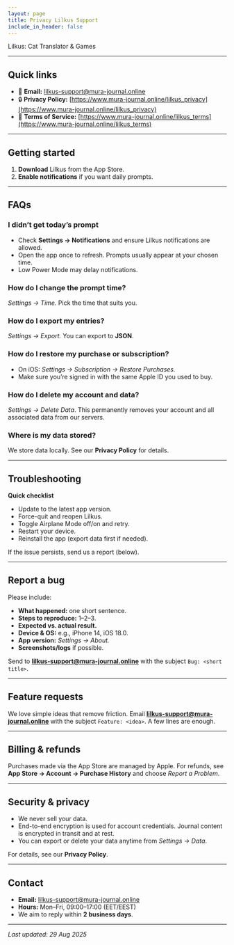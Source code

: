 ```yaml
---
layout: page
title: Privacy Lilkus Support
include_in_header: false
---
```


Lilkus: Cat Translator & Games

---

## Quick links

* 📩 **Email:** [lilkus-support@mura-journal.online](mailto:lilkus-support@mura-journal.online)
* 🔒 **Privacy Policy:** [https://www.mura-journal.online/lilkus_privacy](https://www.mura-journal.online/lilkus_privacy)
* 📄 **Terms of Service:** [https://www.mura-journal.online/lilkus_terms](https://www.mura-journal.online/lilkus_terms)

---

## Getting started

1. **Download** Lilkus from the App Store.
2. **Enable notifications** if you want daily prompts.

---

## FAQs

### I didn’t get today’s prompt

* Check **Settings → Notifications** and ensure Lilkus notifications are allowed.
* Open the app once to refresh. Prompts usually appear at your chosen time.
* Low Power Mode may delay notifications.

### How do I change the prompt time?

*Settings → Time.* Pick the time that suits you.

### How do I export my entries?

*Settings → Export.* You can export to **JSON**.

### How do I restore my purchase or subscription?

* On iOS: *Settings → Subscription → Restore Purchases.*
* Make sure you’re signed in with the same Apple ID you used to buy.

### How do I delete my account and data?

*Settings → Delete Data*. This permanently removes your account and all associated data from our servers.

### Where is my data stored?

We store data locally. See our **Privacy Policy** for details.

---

## Troubleshooting

**Quick checklist**

* Update to the latest app version.
* Force-quit and reopen Lilkus.
* Toggle Airplane Mode off/on and retry.
* Restart your device.
* Reinstall the app (export data first if needed).

If the issue persists, send us a report (below).

---

## Report a bug

Please include:

* **What happened:** one short sentence.
* **Steps to reproduce:** 1–2–3.
* **Expected vs. actual result.**
* **Device & OS:** e.g., iPhone 14, iOS 18.0.
* **App version:** *Settings → About.*
* **Screenshots/logs** if possible.

Send to **[lilkus-support@mura-journal.online](mailto:lilkus-support@mura-journal.online)** with the subject `Bug: <short title>`.

---

## Feature requests

We love simple ideas that remove friction. Email **[lilkus-support@mura-journal.online](mailto:lilkus-support@mura-journal.online)** with the subject `Feature: <idea>`. A few lines are enough.

---

## Billing & refunds

Purchases made via the App Store are managed by Apple. For refunds, see **App Store → Account → Purchase History** and choose *Report a Problem*.

---

## Security & privacy

* We never sell your data.
* End-to-end encryption is used for account credentials. Journal content is encrypted in transit and at rest.
* You can export or delete your data anytime from *Settings → Data*.

For details, see our **Privacy Policy**.

---

## Contact

* **Email:** [lilkus-support@mura-journal.online](mailto:lilkus-support@mura-journal.online)
* **Hours:** Mon–Fri, 09:00–17:00 (EET/EEST)
* We aim to reply within **2 business days**.

---

*Last updated: 29 Aug 2025*

